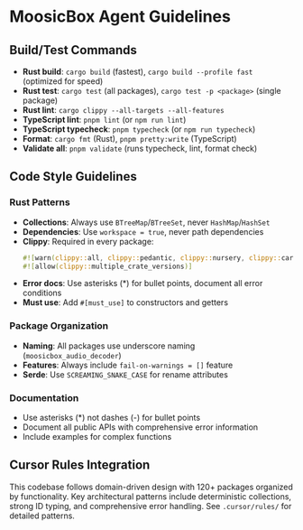 # MoosicBox Agent Guidelines

## Build/Test Commands

- **Rust build**: `cargo build` (fastest), `cargo build --profile fast` (optimized for speed)
- **Rust test**: `cargo test` (all packages), `cargo test -p <package>` (single package)
- **Rust lint**: `cargo clippy --all-targets --all-features`
- **TypeScript lint**: `pnpm lint` (or `npm run lint`)
- **TypeScript typecheck**: `pnpm typecheck` (or `npm run typecheck`)
- **Format**: `cargo fmt` (Rust), `pnpm pretty:write` (TypeScript)
- **Validate all**: `pnpm validate` (runs typecheck, lint, format check)

## Code Style Guidelines

### Rust Patterns

- **Collections**: Always use `BTreeMap`/`BTreeSet`, never `HashMap`/`HashSet`
- **Dependencies**: Use `workspace = true`, never path dependencies
- **Clippy**: Required in every package:
    ```rust
    #![warn(clippy::all, clippy::pedantic, clippy::nursery, clippy::cargo)]
    #![allow(clippy::multiple_crate_versions)]
    ```
- **Error docs**: Use asterisks (\*) for bullet points, document all error conditions
- **Must use**: Add `#[must_use]` to constructors and getters

### Package Organization

- **Naming**: All packages use underscore naming (`moosicbox_audio_decoder`)
- **Features**: Always include `fail-on-warnings = []` feature
- **Serde**: Use `SCREAMING_SNAKE_CASE` for rename attributes

### Documentation

- Use asterisks (\*) not dashes (-) for bullet points
- Document all public APIs with comprehensive error information
- Include examples for complex functions

## Cursor Rules Integration

This codebase follows domain-driven design with 120+ packages organized by functionality. Key architectural patterns include deterministic collections, strong ID typing, and comprehensive error handling. See `.cursor/rules/` for detailed patterns.
